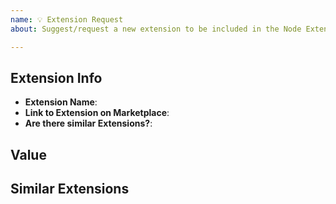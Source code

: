 ```yaml
---
name: 💡 Extension Request
about: Suggest/request a new extension to be included in the Node Extension Pack

---
```


## Extension Info
<!-- Fill out the form below with the corresponding information about the Extension. -->

* **Extension Name**:
* **Link to Extension on Marketplace**:
* **Are there similar Extensions?**:  <!-- Yes/No. If yes, provide the relevant info in the below section. -->

## Value
<!-- Clearly and succinctly explain the reasons for adding the extension to the pack, what value it provides, etc. -->

## Similar Extensions
<!-- If there are other similar extensions, then provide the names of those extensions and links in this section. For example:
  * [Similar Extension #1 Name](https://marketplace.visualstudio.com/items?itemName=foo.similar)
  * [Similar Extension #2 Name](https://marketplace.visualstudio.com/items?itemName=bar.similar)
-->
